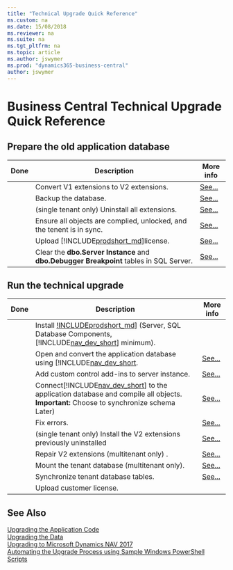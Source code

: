 ```yaml
---
title: "Technical Upgrade Quick Reference"
ms.custom: na
ms.date: 15/08/2018
ms.reviewer: na
ms.suite: na
ms.tgt_pltfrm: na
ms.topic: article
ms.author: jswymer
ms.prod: "dynamics365-business-central"
author: jswymer
---
```

# Business Central Technical Upgrade Quick Reference 


## Prepare the old application database

|Done|Description| More info |
|----|-----------|--|
||Convert V1 extensions to V2 extensions.|[See...](converting-a-database.md#convertv1extensions)|
||Backup the database.|[See...](http://go.microsoft.com/fwlink/?LinkID=296465)|
||(single tenant only) Uninstall all extensions.|[See...](converting-a-database.md#uninstallextensions)|
||Ensure all objects are complied, unlocked, and the tenent is in sync.|[See...](converting-a-database.md#compilesync)|
||Upload [!INCLUDE[prodshort_md](../developer/includes/prodshort.md)]license.|[See...](converting-a-database.md#uploadlicense)|
||Clear the **dbo.Server Instance** and  **dbo.Debugger Breakpoint** tables in SQL Server.|[See...](converting-a-database.md#clearsql)|


## Run the technical upgrade

|Done|Description| More info |
|----|-----------|--|
||Install [!INCLUDEprodshort_md](../developer/includes/prodshort.md)] (Server, SQL Database Components, [!INCLUDE[nav_dev_short](../developer/includes/nav_dev_short_md.md)] minimum).||
||Open and convert the application database using [!INCLUDE[nav_dev_short](../developer/includes/nav_dev_short_md.md).|[See...](converting-a-database.md#convertdb)|
||Add custom control add-ins to server instance.|[See...](converting-a-database.md#controladdins)|
||Connect[!INCLUDE[nav_dev_short](../developer/includes/nav_dev_short_md.md)] to the application database and compile all objects. **Important:** Choose to synchronize schema Later)|[See...](converting-a-database.md#connectserver)|
||Fix errors.|[See...](converting-a-database.md#fixerrors)|
||(single tenant only) Install the V2 extensions previously uninstalled|[See...](converting-a-database.md#installv2extensions)|
||Repair V2 extensions (multitenant only) .|[See...](converting-a-database.md#repairextensions)|
|| Mount the tenant database (multitenant only). |[See...](converting-a-database.md#mounttenant)|
||Synchronize tenant database tables. |[See...](converting-a-database.md#synctenant)|
||Upload customer license. ||


## See Also  
[Upgrading the Application Code](Upgrading-the-Application-Code.md)   
[Upgrading the Data](Upgrading-the-Data.md)   
[Upgrading to Microsoft Dynamics NAV 2017](Upgrading-to-Microsoft-Dynamics-NAV-2017.md)   
[Automating the Upgrade Process using Sample Windows PowerShell Scripts](Automating-the-Upgrade-Process-using-Sample-Windows-PowerShell-Scripts.md)
